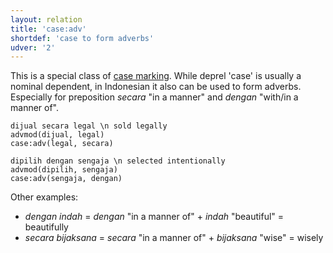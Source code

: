 ```yaml
---
layout: relation
title: 'case:adv'
shortdef: 'case to form adverbs'
udver: '2'
---
```


This is a special class of [case marking](case).
While deprel 'case' is usually a nominal dependent, in Indonesian it also can be used to form adverbs. Especially for preposition _secara_ "in a manner" and _dengan_ "with/in a manner of". 


~~~ sdparse
dijual secara legal \n sold legally
advmod(dijual, legal)
case:adv(legal, secara)
~~~

~~~ sdparse
dipilih dengan sengaja \n selected intentionally
advmod(dipilih, sengaja)
case:adv(sengaja, dengan)
~~~

Other examples: 
* _dengan indah_ = _dengan_ "in a manner of" + _indah_ "beautiful" = beautifully
* _secara bijaksana_ = _secara_ "in a manner of" + _bijaksana_ "wise" = wisely
